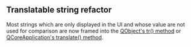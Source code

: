 ## Translatable string refactor

Most strings which are only displayed in the UI and whose value are not used for comparison are now framed into the [QObject's tr() method](https://doc.qt.io/qt-5/qobject.html#tr) or [QCoreApplication's translate() method](https://doc.qt.io/qt-6/qcoreapplication.html#translate).
